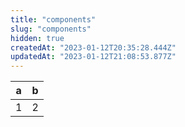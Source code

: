 ```yaml
---
title: "components"
slug: "components"
hidden: true
createdAt: "2023-01-12T20:35:28.444Z"
updatedAt: "2023-01-12T21:08:53.877Z"
---
```

| a | b |
| -- | -- |
| 1 | 2 |
